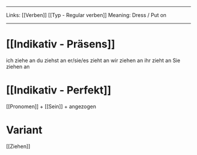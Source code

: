 ___
Links: [[Verben]] [[Typ - Regular verben]]
Meaning: Dress / Put on
___
# [[Indikativ - Präsens]]
ich ziehe an
du ziehst an
er/sie/es zieht an
wir ziehen an
ihr zieht an
Sie ziehen an

# [[Indikativ - Perfekt]]
[[Pronomen]] + [[Sein]] + angezogen

# Variant
[[Ziehen]]